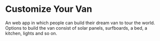 # Customize Your Van

An web app in which people can build their dream van to tour the world. 
Options to build the van consist of solar panels, surfboards, a bed, a kitchen, lights and so on.

